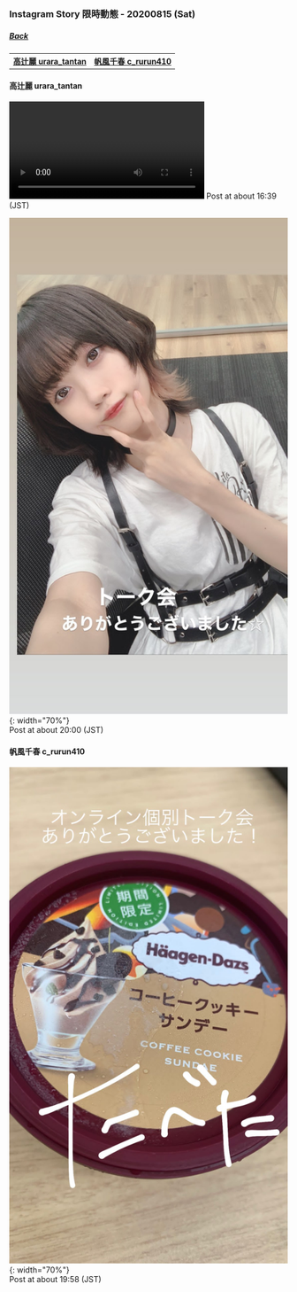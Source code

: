### Instagram Story 限時動態 - 20200815 (Sat)
##### [Back](../IGstory_List.md)

<table>
<tr>
<th><a href="#urara_tantan">高辻麗 urara_tantan</a></th>
<th><a href="#c_rurun410">帆風千春 c_rurun410</a></th>
</tr>
</table>

<a name="urara_tantan"></a>
#### 高辻麗 urara_tantan

<video width="70%" height="70%" controls>
  <source src="../../../../Album/Instagram/IGstory/August2020/20200815 /20200815_urara_tantan_1.mp4" type="video/mp4">
</video>
Post at about 16:39 (JST)  

![20200815_urara_tantan_2](../../../../Album/Instagram/IGstory/August2020/20200815/20200815_urara_tantan_2.jpg){: width="70%"}  
Post at about 20:00 (JST)  

<a name="c_rurun410"></a>
#### 帆風千春 c_rurun410

![20200815_c_rurun410_1](../../../../Album/Instagram/IGstory/August2020/20200815/20200815_c_rurun410_1.jpg){: width="70%"}  
Post at about 19:58 (JST)  
